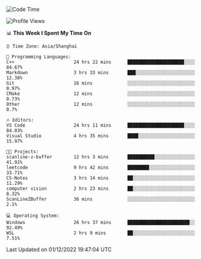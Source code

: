 <!--START_SECTION:waka-->
![Code Time](http://img.shields.io/badge/Code%20Time-407%20hrs%2045%20mins-blue)

![Profile Views](http://img.shields.io/badge/Profile%20Views-3-blue)

📊 **This Week I Spent My Time On** 

```text
⌚︎ Time Zone: Asia/Shanghai

💬 Programming Languages: 
C++                      24 hrs 22 mins      █████████████████████░░░░   84.67% 
Markdown                 3 hrs 33 mins       ███░░░░░░░░░░░░░░░░░░░░░░   12.38% 
Git                      16 mins             ░░░░░░░░░░░░░░░░░░░░░░░░░   0.97% 
CMake                    12 mins             ░░░░░░░░░░░░░░░░░░░░░░░░░   0.73% 
Other                    12 mins             ░░░░░░░░░░░░░░░░░░░░░░░░░   0.7%

🔥 Editors: 
VS Code                  24 hrs 11 mins      █████████████████████░░░░   84.03% 
Visual Studio            4 hrs 35 mins       ████░░░░░░░░░░░░░░░░░░░░░   15.97%

🐱‍💻 Projects: 
scanline-z-buffer        12 hrs 3 mins       ██████████░░░░░░░░░░░░░░░   41.91% 
leetcode                 9 hrs 42 mins       ████████░░░░░░░░░░░░░░░░░   33.71% 
CS-Notes                 3 hrs 14 mins       ██░░░░░░░░░░░░░░░░░░░░░░░   11.29% 
computer vision          2 hrs 23 mins       ██░░░░░░░░░░░░░░░░░░░░░░░   8.32% 
ScanLineZBuffer          36 mins             ░░░░░░░░░░░░░░░░░░░░░░░░░   2.1%

💻 Operating System: 
Windows                  26 hrs 37 mins      ███████████████████████░░   92.49% 
WSL                      2 hrs 9 mins        ██░░░░░░░░░░░░░░░░░░░░░░░   7.51%

```


 Last Updated on 01/12/2022 19:47:04 UTC
<!--END_SECTION:waka-->